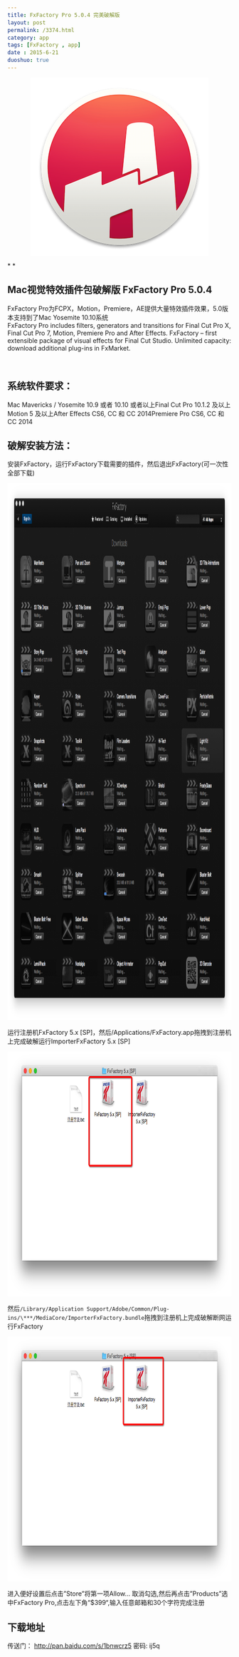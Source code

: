 ```yaml
---
title: FxFactory Pro 5.0.4 完美破解版
layout: post
permalink: /3374.html
category: app
tags: [FxFactory , app]
date : 2015-6-21
duoshuo: true
---
```

[*<img class="alignnone size-full" style="display: block; margin-left: auto; margin-right: auto;" src="/wp-content/uploads/2015/06/eGAvXx0.png" alt="EGAvXx0" width="400" height="400" />*][1]

* *

## Mac视觉特效插件包破解版 FxFactory Pro 5.0.4

FxFactory Pro为FCPX，Motion，Premiere，AE提供大量特效插件效果，5.0版本支持到了Mac Yosemite 10.10系统  
FxFactory Pro includes filters, generators and transitions for Final Cut Pro X, Final Cut Pro 7, Motion, Premiere Pro and After Effects. FxFactory – first extensible package of visual effects for Final Cut Studio. Unlimited capacity: download additional plug-ins in FxMarket.

&nbsp;

## 系统软件要求：

Mac Mavericks / Yosemite 10.9 或者 10.10 或者以上Final Cut Pro 10.1.2 及以上Motion 5 及以上After Effects CS6, CC 和 CC 2014Premiere Pro CS6, CC 和CC 2014

## 破解安装方法：

安装FxFactory，运行FxFactory下载需要的插件，然后退出FxFactory(可一次性全部下载)

[<img class="alignnone size-full" src="/wp-content/uploads/2015/06/Snip20150621_1.png" alt="Snip20150621 1" width="1384" height="1205" />][2]

运行注册机FxFactory 5.x [SP]，然后/Applications/FxFactory.app拖拽到注册机上完成破解运行ImporterFxFactory 5.x [SP]

[<img class="alignnone size-full" src="/wp-content/uploads/2015/06/NewImage13.png" alt="NewImage" width="882" height="549" />][3]

然后`/Library/Application Support/Adobe/Common/Plug-ins/\***/MediaCore/ImporterFxFactory.bundle`拖拽到注册机上完成破解断网运行FxFactory

[<img class="alignnone size-full" src="/wp-content/uploads/2015/06/NewImage14.png" alt="NewImage" width="882" height="549" />][4]

进入便好设置后点击”Store”将第一项Allow… 取消勾选,然后再点击”Products”选中FxFactory Pro,点击左下角“$399“,输入任意邮箱和30个字符完成注册

## 下载地址

传送门： <http://pan.baidu.com/s/1bnwcrz5> 密码: ij5q

 [1]: /wp-content/uploads/2015/06/eGAvXx0.png
 [2]: /wp-content/uploads/2015/06/Snip20150621_1.png
 [3]: /wp-content/uploads/2015/06/NewImage13.png
 [4]: /wp-content/uploads/2015/06/NewImage14.png


